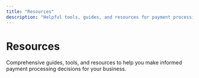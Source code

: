 ```yaml
---
title: "Resources"
description: "Helpful tools, guides, and resources for payment processing decisions"
---
```


# Resources

Comprehensive guides, tools, and resources to help you make informed payment processing decisions for your business.